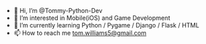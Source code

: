 - 👋 Hi, I’m @Tommy-Python-Dev
- 👀 I’m interested in Mobile(iOS) and Game Development
- 🌱 I’m currently learning Python / Pygame / Django / Flask / HTML
- 📫 How to reach me tom.williams5@gmail.com

<!---
Tommy-Python-Dev/Tommy-Python-Dev is a ✨ special ✨ repository because its `README.md` (this file) appears on your GitHub profile.
You can click the Preview link to take a look at your changes.
--->
